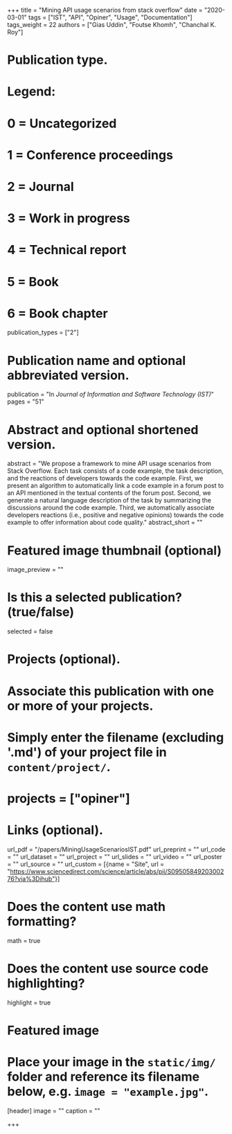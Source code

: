 +++
title = "Mining API usage scenarios from stack overflow"
date = "2020-03-01"
tags = ["IST", "API", "Opiner", "Usage", "Documentation"]
tags_weight = 22
authors = ["Gias Uddin", "Foutse Khomh", "Chanchal K. Roy"]

# Publication type.
# Legend:
# 0 = Uncategorized
# 1 = Conference proceedings
# 2 = Journal
# 3 = Work in progress
# 4 = Technical report
# 5 = Book
# 6 = Book chapter
publication_types = ["2"]

# Publication name and optional abbreviated version.
publication = "In *Journal of Information and Software Technology (IST)*"
pages = "51"	


# Abstract and optional shortened version.
abstract = "We propose a framework to mine API usage scenarios from Stack Overflow. Each task consists of a code example, the task description, and the reactions of developers towards the code example. First, we present an algorithm to automatically link a code example in a forum post to an API mentioned in the textual contents of the forum post. Second, we generate a natural language description of the task by summarizing the discussions around the code example. Third, we automatically associate developers reactions (i.e., positive and negative opinions) towards the code example to offer information about code quality."
abstract_short = ""

# Featured image thumbnail (optional)
image_preview = ""

# Is this a selected publication? (true/false)
selected = false

# Projects (optional).
#   Associate this publication with one or more of your projects.
#   Simply enter the filename (excluding '.md') of your project file in `content/project/`.
# projects = ["opiner"]


# Links (optional).
url_pdf = "/papers/MiningUsageScenariosIST.pdf"
url_preprint = ""
url_code = ""
url_dataset = ""
url_project = ""
url_slides = ""
url_video = ""
url_poster = ""
url_source = ""
url_custom = [{name = "Site", url = "https://www.sciencedirect.com/science/article/abs/pii/S0950584920300276?via%3Dihub"}]

# Does the content use math formatting?
math = true

# Does the content use source code highlighting?
highlight = true

# Featured image
# Place your image in the `static/img/` folder and reference its filename below, e.g. `image = "example.jpg"`.
[header]
image = ""
caption = ""

+++


